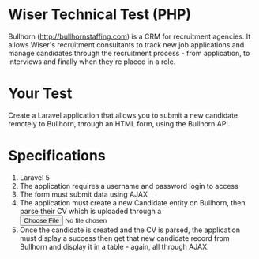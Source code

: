 # Wiser Technical Test (PHP)

Bullhorn (http://bullhornstaffing.com) is a CRM for recruitment agencies. It allows Wiser's recruitment consultants to track new job applications and manage candidates through the recruitment process - from application, to interviews and finally when they're placed in a role.

# Your Test

Create a Laravel application that allows you to submit a new candidate remotely to Bullhorn, through an HTML form, using the Bullhorn API.

# Specifications

1. Laravel 5
2. The application requires a username and password login to access
3. The form must submit data using AJAX
4. The application must create a new Candidate entity on Bullhorn, then parse their CV which is uploaded through a <input type="file" />
5. Once the candidate is created and the CV is parsed, the application must display a success then get that new candidate record from Bullhorn and display it in a table - again, all through AJAX.
